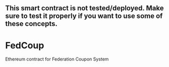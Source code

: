 ## This smart contract is not tested/deployed. Make sure to test it properly if you want to use some of these concepts.  

# FedCoup
Ethereum contract for Federation Coupon System


